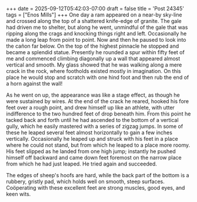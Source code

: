 +++
date = 2025-09-12T05:42:03-07:00
draft = false
title = 'Post 24345'
tags = ["Enos Mills"]
+++
One day a ram appeared on a near-by sky-line and crossed along the top of a shattered knife-edge of granite. The gale had driven me to shelter, but along he went, unmindful of the gale that was ripping along the crags and knocking things right and left. Occasionally he made a long leap from point to point. Now and then he paused to look into the cañon far below. On the top of the highest pinnacle he stopped and became a splendid statue. Presently he rounded a spur within fifty feet of me and commenced climbing diagonally up a wall that appeared almost vertical and smooth. My glass showed that he was walking along a mere crack in the rock, where footholds existed mostly in imagination. On this place he would stop and scratch with one hind foot and then rub the end of a horn against the wall!

As he went on up, the appearance was like a stage effect, as though he were sustained by wires. At the end of the crack he reared, hooked his fore feet over a rough point, and drew himself up like an athlete, with utter indifference to the two hundred feet of drop beneath him. From this point he tacked back and forth until he had ascended to the bottom of a vertical gully, which he easily mastered with a series of zigzag jumps. In some of these he leaped several feet almost horizontally to gain a few inches vertically. Occasionally he leaped up and struck with his feet in a place where he could not stand, but from which he leaped to a place more roomy. His feet slipped as he landed from one high jump; instantly he pushed himself off backward and came down feet foremost on the narrow place from which he had just leaped. He tried again and succeeded.

The edges of sheep's hoofs are hard, while the back part of the bottom is a rubbery, gristly pad, which holds well on smooth, steep surfaces. Coöperating with these excellent feet are strong muscles, good eyes, and keen wits.
